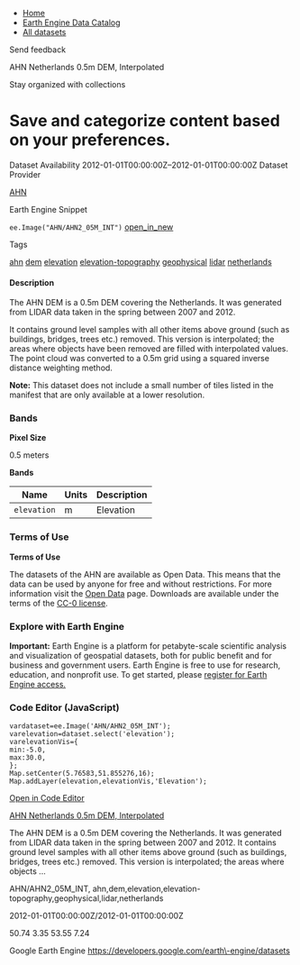 



* [Home](https://developers.google.com/)
* [Earth Engine Data Catalog](https://developers.google.com/earth-engine/datasets)
* [All datasets](https://developers.google.com/earth-engine/datasets/catalog)





 
 
 Send feedback
 
 

AHN Netherlands 0\.5m DEM, Interpolated


 
 Stay organized with collections
 

 
 Save and categorize content based on your preferences.
=========================================================================================================================================








Dataset Availability
2012\-01\-01T00:00:00Z–2012\-01\-01T00:00:00Z
Dataset Provider


[AHN](https://www.ahn.nl)



Earth Engine Snippet


`ee.Image("AHN/AHN2_05M_INT")` 
[open\_in\_new](https://code.earthengine.google.com/?scriptPath=Examples:Datasets/AHN/AHN_AHN2_05M_INT)





Tags


[ahn](/earth-engine/datasets/tags/ahn)
[dem](/earth-engine/datasets/tags/dem)
[elevation](/earth-engine/datasets/tags/elevation)
[elevation\-topography](/earth-engine/datasets/tags/elevation-topography)
[geophysical](/earth-engine/datasets/tags/geophysical)
[lidar](/earth-engine/datasets/tags/lidar)
[netherlands](/earth-engine/datasets/tags/netherlands)








#### Description



The AHN DEM is a 0\.5m DEM covering the Netherlands. It was generated from
LIDAR data taken in the spring between 2007 and 2012\.


It contains ground level samples with all other items above ground (such as
buildings, bridges, trees etc.) removed. This version is interpolated; the
areas where objects have been removed are filled with interpolated values. The
point cloud was converted to a 0\.5m grid using a squared inverse distance
weighting method.


**Note:** This dataset does not include a small number of tiles listed in the
manifest that are only available at a lower resolution.



### Bands



**Pixel Size**
  
0\.5 meters



**Bands**




| Name | Units | Description |
| --- | --- | --- |
| `elevation` | m | Elevation |




### Terms of Use


**Terms of Use**


The datasets of the AHN are available as Open Data.
This means that the data can be used by anyone for free and without
restrictions. For more information visit the
[Open Data](https://www.ahn.nl/open-data/) page. Downloads are available
under the terms of the
[CC\-0 license](https://data.overheid.nl/licenties-voor-hergebruik).




### Explore with Earth Engine


**Important:** 
 Earth Engine is a platform for petabyte\-scale scientific analysis and visualization of
 geospatial datasets, both for public benefit and for business and government users.
 Earth Engine is free to use for research, education, and nonprofit use. To get started, please
 [register for Earth Engine access.](https://console.cloud.google.com/earth-engine)



### Code Editor (JavaScript)



```
vardataset=ee.Image('AHN/AHN2_05M_INT');
varelevation=dataset.select('elevation');
varelevationVis={
min:-5.0,
max:30.0,
};
Map.setCenter(5.76583,51.855276,16);
Map.addLayer(elevation,elevationVis,'Elevation');
```



[Open in Code Editor](https://code.earthengine.google.com/?scriptPath=Examples:Datasets/AHN/AHN_AHN2_05M_INT)


[AHN Netherlands 0\.5m DEM, Interpolated](/earth-engine/datasets/catalog/AHN_AHN2_05M_INT)

The AHN DEM is a 0\.5m DEM covering the Netherlands. It was generated from LIDAR data taken in the spring between 2007 and 2012\. It contains ground level samples with all other items above ground (such as buildings, bridges, trees etc.) removed. This version is interpolated; the areas where objects …

 AHN/AHN2\_05M\_INT,
 ahn,dem,elevation,elevation\-topography,geophysical,lidar,netherlands

2012\-01\-01T00:00:00Z/2012\-01\-01T00:00:00Z



 50\.74 3\.35 53\.55 7\.24
 



Google Earth Engine
https://developers.google.com/earth\-engine/datasets








